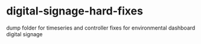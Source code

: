 # digital-signage-hard-fixes
dump folder for timeseries and controller fixes for environmental dashboard digital signage
